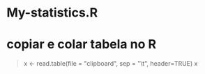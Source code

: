 # My-statistics.R

# copiar e colar tabela no R
> x <- read.table(file = "clipboard", sep = "\t", header=TRUE)
> x

